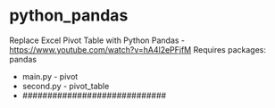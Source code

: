 ﻿# python_pandas
Replace Excel Pivot Table with Python Pandas - https://www.youtube.com/watch?v=hA4l2ePFjfM
Requires packages: pandas
- main.py - pivot
- second.py - pivot_table
- #############################
